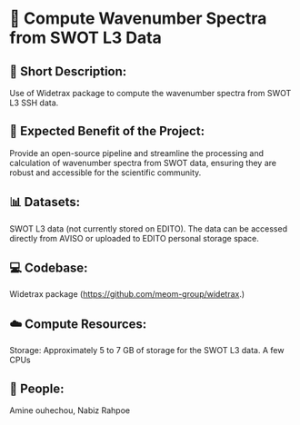 #  🚀 **Compute Wavenumber Spectra from SWOT L3 Data**

## 📝 **Short Description:**
Use of Widetrax package to compute the wavenumber spectra from SWOT L3 SSH data. 

## 🌟 **Expected Benefit of the Project:**
Provide an open-source pipeline and streamline the processing and calculation of wavenumber spectra from SWOT data, ensuring they are robust and accessible for the scientific community.

## 📊 **Datasets:**
SWOT L3 data (not currently stored on EDITO). The data can be accessed directly from AVISO or uploaded to EDITO personal storage space.

## 💻 **Codebase:**
Widetrax package (https://github.com/meom-group/widetrax.)

## ☁️ **Compute Resources:**
Storage: Approximately 5 to 7 GB of storage for the SWOT L3 data. A few CPUs

## 👥 **People:**
Amine ouhechou, Nabiz Rahpoe
